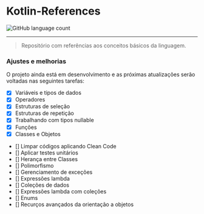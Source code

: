 # Kotlin-References


![GitHub language count](https://img.shields.io/github/languages/count/kotlin-references/README-template?style=for-the-badge)




---

> Repositório com referências aos conceitos básicos da linguagem.

### Ajustes e melhorias

O projeto ainda está em desenvolvimento e as próximas atualizações serão voltadas nas seguintes tarefas:

- [x] Variáveis e tipos de dados
- [x] Operadores
- [x] Estruturas de seleção
- [x] Estruturas de repetição
- [x] Trabalhando com tipos nullable
- [x] Funções
- [x] Classes e Objetos
- []  Limpar códigos aplicando Clean Code
- []  Aplicar testes unitários
- []  Herança entre Classes
- []  Polimorfismo
- []  Gerenciamento de exceções
- []  Expressões lambda
- []  Coleções de dados
- []  Expressões lambda com coleções
- []  Enums
- []  Recurços avançados da orientação a objetos


